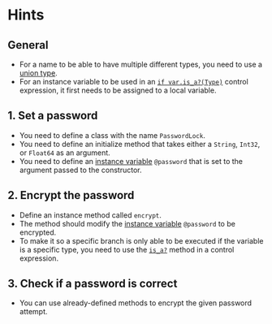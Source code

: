 # Hints

## General

- For a name to be able to have multiple different types, you need to use a [union type][union-type].
- For an instance variable to be used in an [`if var.is_a?(Type)`][if-is-a] control expression, it first needs to be assigned to a local variable.

## 1. Set a password

- You need to define a class with the name `PasswordLock`.
- You need to define an initialize method that takes either a `String`, `Int32`, or `Float64` as an argument.
- You need to define an [instance variable][instance-variable] `@password` that is set to the argument passed to the constructor.

## 2. Encrypt the password

- Define an instance method called `encrypt`.
- The method should modify the [instance variable][instance-variable] `@password` to be encrypted.
- To make it so a specific branch is only able to be executed if the variable is a specific type, you need to use the [`is_a?`][is-a] method in a control expression.

## 3. Check if a password is correct

- You can use already-defined methods to encrypt the given password attempt.

[if-is-a]: https://crystal-lang.org/reference/latest/syntax_and_semantics/if_varis_a.html
[union-type]: https://crystal-lang.org/reference/latest/syntax_and_semantics/union_types.html
[is-a]: https://crystal-lang.org/reference/latest/syntax_and_semantics/is_a.html
[instance-variable]: https://crystal-lang.org/reference/latest/syntax_and_semantics/methods_and_instance_variables.html